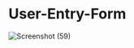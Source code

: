 # User-Entry-Form


![Screenshot (59)](https://user-images.githubusercontent.com/86036396/162034708-abb99e72-7338-412b-a8dc-b1b57b106e48.png)
